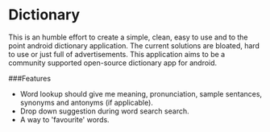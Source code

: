 # Dictionary
This is an humble effort to create a simple, clean, easy to use and to the point android dictionary application.
The current solutions are bloated, hard to use or just full of advertisements. This application aims to be a community supported open-source dictionary app for android.

###Features 
* Word lookup should give me meaning, pronunciation, sample sentances, synonyms and antonyms (if applicable).
* Drop down suggestion during word search search.
* A way to 'favourite' words.
